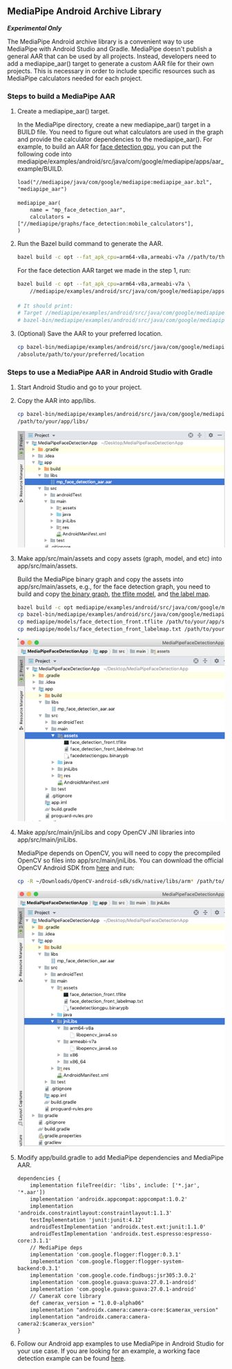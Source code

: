 ## MediaPipe Android Archive Library

***Experimental Only***

The MediaPipe Android archive library is a convenient way to use MediaPipe with
Android Studio and Gradle. MediaPipe doesn't publish a general AAR that can be
used by all projects. Instead, developers need to add a mediapipe_aar() target
to generate a custom AAR file for their own projects. This is necessary in order
to include specific resources such as MediaPipe calculators needed for each
project.

### Steps to build a MediaPipe AAR

1.  Create a mediapipe_aar() target.

    In the MediaPipe directory, create a new mediapipe_aar() target in a BUILD
    file. You need to figure out what calculators are used in the graph and
    provide the calculator dependencies to the mediapipe_aar(). For example, to
    build an AAR for [face detection gpu](./face_detection_mobile_gpu.md), you
    can put the following code into
    mediapipe/examples/android/src/java/com/google/mediapipe/apps/aar_example/BUILD.

    ```
    load("//mediapipe/java/com/google/mediapipe:mediapipe_aar.bzl", "mediapipe_aar")

    mediapipe_aar(
        name = "mp_face_detection_aar",
        calculators = ["//mediapipe/graphs/face_detection:mobile_calculators"],
    )
    ```

2.  Run the Bazel build command to generate the AAR.

    ```bash
    bazel build -c opt --fat_apk_cpu=arm64-v8a,armeabi-v7a //path/to/the/aar/build/file:aar_name
    ```

    For the face detection AAR target we made in the step 1, run:

    ```bash
    bazel build -c opt --fat_apk_cpu=arm64-v8a,armeabi-v7a \
        //mediapipe/examples/android/src/java/com/google/mediapipe/apps/aar_example:mp_face_detection_aar

    # It should print:
    # Target //mediapipe/examples/android/src/java/com/google/mediapipe/apps/aar_example:mp_face_detection_aar up-to-date:
    # bazel-bin/mediapipe/examples/android/src/java/com/google/mediapipe/apps/aar_example/mp_face_detection_aar.aar
    ```

3.  (Optional) Save the AAR to your preferred location.

    ```bash
    cp bazel-bin/mediapipe/examples/android/src/java/com/google/mediapipe/apps/aar_example/mp_face_detection_aar.aar
    /absolute/path/to/your/preferred/location
    ```

### Steps to use a MediaPipe AAR in Android Studio with Gradle

1.  Start Android Studio and go to your project.

2.  Copy the AAR into app/libs.

    ```bash
    cp bazel-bin/mediapipe/examples/android/src/java/com/google/mediapipe/apps/aar_example/mp_face_detection_aar.aar
    /path/to/your/app/libs/
    ```

    ![Screenshot](images/mobile/aar_location.png)

3.  Make app/src/main/assets and copy assets (graph, model, and etc) into
    app/src/main/assets.

    Build the MediaPipe binary graph and copy the assets into
    app/src/main/assets, e.g., for the face detection graph, you need to build
    and copy
    [the binary graph](https://github.com/google/mediapipe/blob/master/mediapipe/examples/android/src/java/com/google/mediapipe/apps/facedetectiongpu/BUILD#L41),
    [the tflite model](https://github.com/google/mediapipe/tree/master/mediapipe/models/face_detection_front.tflite),
    and
    [the label map](https://github.com/google/mediapipe/blob/master/mediapipe/models/face_detection_front_labelmap.txt).

    ```bash
    bazel build -c opt mediapipe/examples/android/src/java/com/google/mediapipe/apps/facedetectiongpu:binary_graph
    cp bazel-bin/mediapipe/examples/android/src/java/com/google/mediapipe/apps/facedetectiongpu/facedetectiongpu.binarypb /path/to/your/app/src/main/assets/
    cp mediapipe/models/face_detection_front.tflite /path/to/your/app/src/main/assets/
    cp mediapipe/models/face_detection_front_labelmap.txt /path/to/your/app/src/main/assets/
    ```

    ![Screenshot](images/mobile/assets_location.png)

4.  Make app/src/main/jniLibs and copy OpenCV JNI libraries into
    app/src/main/jniLibs.

    MediaPipe depends on OpenCV, you will need to copy the precompiled OpenCV so
    files into app/src/main/jniLibs. You can download the official OpenCV
    Android SDK from
    [here](https://github.com/opencv/opencv/releases/download/4.1.0/opencv-4.1.0-android-sdk.zip)
    and run:

    ```bash
    cp -R ~/Downloads/OpenCV-android-sdk/sdk/native/libs/arm* /path/to/your/app/src/main/jniLibs/
    ```

    ![Screenshot](images/mobile/android_studio_opencv_location.png)

5.  Modify app/build.gradle to add MediaPipe dependencies and MediaPipe AAR.

    ```
    dependencies {
        implementation fileTree(dir: 'libs', include: ['*.jar', '*.aar'])
        implementation 'androidx.appcompat:appcompat:1.0.2'
        implementation 'androidx.constraintlayout:constraintlayout:1.1.3'
        testImplementation 'junit:junit:4.12'
        androidTestImplementation 'androidx.test.ext:junit:1.1.0'
        androidTestImplementation 'androidx.test.espresso:espresso-core:3.1.1'
        // MediaPipe deps
        implementation 'com.google.flogger:flogger:0.3.1'
        implementation 'com.google.flogger:flogger-system-backend:0.3.1'
        implementation 'com.google.code.findbugs:jsr305:3.0.2'
        implementation 'com.google.guava:guava:27.0.1-android'
        implementation 'com.google.guava:guava:27.0.1-android'
        // CameraX core library
        def camerax_version = "1.0.0-alpha06"
        implementation "androidx.camera:camera-core:$camerax_version"
        implementation "androidx.camera:camera-camera2:$camerax_version"
    }
    ```

6.  Follow our Android app examples to use MediaPipe in Android Studio for your
    use case. If you are looking for an example, a working face detection
    example can be found
    [here](https://github.com/jiuqiant/mediapipe_aar_example).
